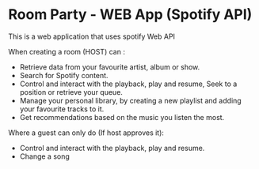 # Room Party - WEB App (Spotify API)


This is a web application that uses spotify Web API



When creating a room (HOST) can :
 
 - Retrieve data from your favourite artist, album or show.
 - Search for Spotify content.
 - Control and interact with the playback, play and resume, Seek to a position or retrieve your queue.
 - Manage your personal library, by creating a new playlist and adding your favourite tracks to it.
 - Get recommendations based on the music you listen the most.
  
Where a guest can only do (If host approves it):

  -  Control and interact with the playback, play and resume.
  -  Change a song
  
